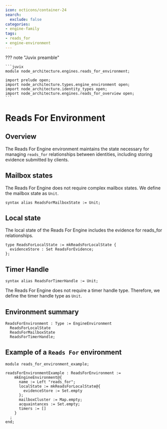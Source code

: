```yaml
---
icon: octicons/container-24
search:
  exclude: false
categories:
- engine-family
tags:
- reads_for
- engine-environment
---
```


??? note "Juvix preamble"

    ```juvix
    module node_architecture.engines.reads_for_environment;

    import prelude open;
    import node_architecture.types.engine_environment open;
    import node_architecture.identity_types open;
    import node_architecture.engines.reads_for_overview open;
    ```

# Reads For Environment

## Overview

The Reads For Engine environment maintains the state necessary for managing `reads_for` relationships between identities, including storing evidence submitted by clients.

## Mailbox states

The Reads For Engine does not require complex mailbox states. We define the mailbox state as `Unit`.

```juvix
syntax alias ReadsForMailboxState := Unit;
```

## Local state

The local state of the Reads For Engine includes the evidence for reads_for relationships.

```juvix
type ReadsForLocalState := mkReadsForLocalState {
  evidenceStore : Set ReadsForEvidence;
};
```

## Timer Handle

```juvix
syntax alias ReadsForTimerHandle := Unit;
```

The Reads For Engine does not require a timer handle type. Therefore, we define the timer handle type as `Unit`.

## Environment summary

```juvix
ReadsForEnvironment : Type := EngineEnvironment 
  ReadsForLocalState 
  ReadsForMailboxState 
  ReadsForTimerHandle;
```

## Example of a `Reads For` environment

```juvix extract-module-statements
module reads_for_environment_example;

readsForEnvironmentExample : ReadsForEnvironment :=
    mkEngineEnvironment@{
      name := Left "reads_for";
      localState := mkReadsForLocalState@{
        evidenceStore := Set.empty
      };
      mailboxCluster := Map.empty;
      acquaintances := Set.empty;
      timers := []
    }
  ;
end;
```
